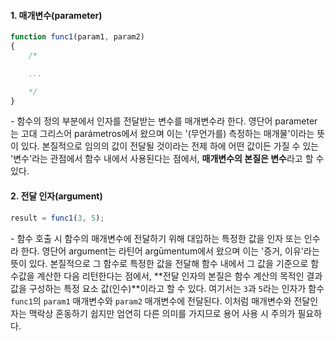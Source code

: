 #### 1. 매개변수(parameter)

```js
function func1(param1, param2)
{
    /*

    ...

    */
}
```

\- 함수의 정의 부분에서 인자를 전달받는 변수를 매개변수라 한다. 영단어 parameter는 고대 그리스어 parámetros에서 왔으며 이는 '(무언가를) 측정하는 매개물'이라는 뜻이 있다. 본질적으로 임의의 값이 전달될 것이라는 전제 하에 어떤 값이든 가질 수 있는 '변수'라는 관점에서 함수 내에서 사용된다는 점에서, **매개변수의 본질은 변수**라고 할 수 있다.


#### 2. 전달 인자(argument)

```js
result = func1(3, 5);
```

\- 함수 호출 시 함수의 매개변수에 전달하기 위해 대입하는 특정한 값을 인자 또는 인수라 한다. 영단어 argument는 라틴어 argūmentum에서 왔으며 이는 '증거, 이유'라는 뜻이 있다. 본질적으로 그 함수로 특정한 값을 전달해 함수 내에서 그 값을 기준으로 함수값을 계산한 다음 리턴한다는 점에서, **전달 인자의 본질은 함수 계산의 목적인 결과값을 구성하는 특정 요소 값(인수)**이라고 할 수 있다. 여기서는 `3`과 `5`라는 인자가 함수 `func1`의 `param1` 매개변수와 `param2` 매개변수에 전달된다. 이처럼 매개변수와 전달인자는 맥락상 혼동하기 쉽지만 엄연히 다른 의미를 가지므로 용어 사용 시 주의가 필요하다.